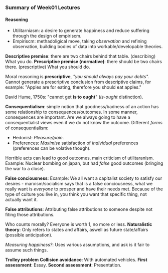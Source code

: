 ### Summary of Week01 Lectures

#### Reasoning

- Utilitarniasm: a desire to generate happiness and reduce suffering through the design of empiriscm.
- Empiriscm: methadoligical move, taking _observation_ and refining observation, building bodies of data into workable/developable theories.

**Descriptive premise**: there are two chairs behind that table. (describing) What you do.
**Prescriptive premise (normative)**: there should be two chairs there. (prescriptive) What you should do.

Moral reasoning is **prescriptive**, _"you should always pay your debts"._
Cannot generate a prescriptive conclusion from descriptive claims, for example: "Apples are for eating, therefore you should eat apples."

David Hume, 1750s: "cannot get **is to ought**" (_is-ought_ distinction).

**Consequentialism**: simple notion that goodness/badness of an action has some relationship to consequences/outcomes.
In some manner, consequences are important. Are we always going to have a consequentialist views even if we do not know the outcome.
Different _forms_ of consequentialism:

- Hedonist: _Pleasure/pain_.
- Preferences: _Maximise_ satisfaction of _individual_ preferences (preferences can be volative though).

Horrible acts can lead to good outcomes, main criticism of utilitaranism.
Example: Nuclear bombing on japan, but had _false_ good outcomes (bringing the war to a close).

**False conciousness**: Example: We all want a capitalist society to satisfy our desires - marxism/socialism says that is a false conciousness, what we really want
is _everyone_ to prosper and have their needs met. Because of the type of culture you live in, you think you want that specific thing, not actually want it.

**False attributions**: Attributing false attributions to someone despite not fiting those attributions.

Who counts morally? Everyone is worth 1, no more or less.
**Naturalistic theory**: Only refers to states and affairs, aswell as future state/affairs (possible anticipation).

_Measuring happiness?_: Uses various assumptions, and ask is it fair to assume such things.

**Trolley problem**
**Collision avoidance**: With automated vehicles.
**First assessment**: Essay.
**Second assessment**: Presentation.
